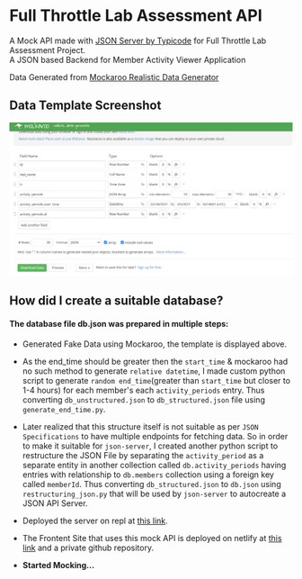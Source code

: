 # Full Throttle Lab Assessment API

A Mock API made with [JSON Server by Typicode](https://github.com/typicode/json-server) for Full Throttle Lab Assessment Project.  
A JSON based Backend for Member Activity Viewer Application

Data Generated from [Mockaroo Realistic Data Generator](https://mockaroo.com/)
## Data Template Screenshot  

![](https://github.com/cyogian/json-server/raw/main/MockarooMockTemplateScreenshot.PNG)

## How did I create a suitable database?

#### The database file db.json was prepared in multiple steps:

- Generated Fake Data using Mockaroo, the template is displayed above.

- As the end_time should be greater then the `start_time` & mockaroo had no such method to generate `relative datetime`, I made custom python script to generate `random end_time`(greater than `start_time` but closer to 1-4 hours) for each member's each `activity_periods` entry. Thus converting `db_unstructured.json` to `db_structured.json` file using `generate_end_time.py`.

- Later realized that this structure itself is not suitable as per `JSON Specifications` to have multiple endpoints for fetching data. So in order to make it suitable for `json-server`, I created another python script to restructure the JSON File by separating the `activity_period` as a separate entity in another collection called `db.activity_periods` having entries with relationship to `db.members` collection using a foreign key called `memberId`. Thus converting `db_structured.json` to `db.json` using `restructuring_json.py` that will be used by `json-server` to autocreate a JSON API Server.

- Deployed the server on repl at [this link](https://json-server.cyogian.repl.co).

- The Frontent Site that uses this mock API is deployed on netlify at [this link](https://ftl.cyogian.dev) and a private github repository.

- **Started Mocking...**
